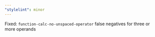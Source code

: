 ```yaml
---
"stylelint": minor
---
```


Fixed: `function-calc-no-unspaced-operator` false negatives for three or more operands
